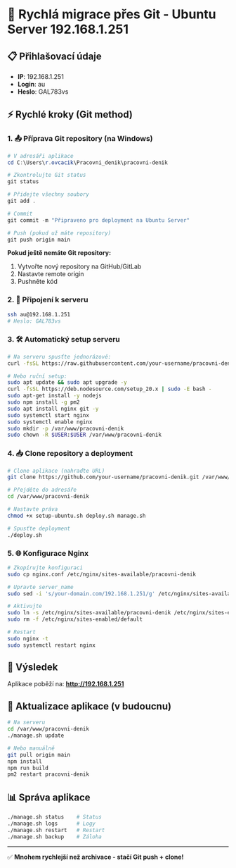# 🚀 Rychlá migrace přes Git - Ubuntu Server 192.168.1.251

## 📋 Přihlašovací údaje
- **IP**: 192.168.1.251
- **Login**: au
- **Heslo**: GAL783vs

## ⚡ Rychlé kroky (Git method)

### 1. 📤 Příprava Git repository (na Windows)

```powershell
# V adresáři aplikace
cd C:\Users\r.ovcacik\Pracovni_denik\pracovni-denik

# Zkontrolujte Git status
git status

# Přidejte všechny soubory
git add .

# Commit
git commit -m "Připraveno pro deployment na Ubuntu Server"

# Push (pokud už máte repository)
git push origin main
```

**Pokud ještě nemáte Git repository:**
1. Vytvořte nový repository na GitHub/GitLab
2. Nastavte remote origin
3. Pushněte kód

### 2. 🔧 Připojení k serveru

```bash
ssh au@192.168.1.251
# Heslo: GAL783vs
```

### 3. 🛠️ Automatický setup serveru

```bash
# Na serveru spusťte jednorázově:
curl -fsSL https://raw.githubusercontent.com/your-username/pracovni-denik/main/setup-ubuntu.sh | bash

# Nebo ruční setup:
sudo apt update && sudo apt upgrade -y
curl -fsSL https://deb.nodesource.com/setup_20.x | sudo -E bash -
sudo apt-get install -y nodejs
sudo npm install -g pm2
sudo apt install nginx git -y
sudo systemctl start nginx
sudo systemctl enable nginx
sudo mkdir -p /var/www/pracovni-denik
sudo chown -R $USER:$USER /var/www/pracovni-denik
```

### 4. 📥 Clone repository a deployment

```bash
# Clone aplikace (nahraďte URL)
git clone https://github.com/your-username/pracovni-denik.git /var/www/pracovni-denik

# Přejděte do adresáře
cd /var/www/pracovni-denik

# Nastavte práva
chmod +x setup-ubuntu.sh deploy.sh manage.sh

# Spusťte deployment
./deploy.sh
```

### 5. 🌐 Konfigurace Nginx

```bash
# Zkopírujte konfiguraci
sudo cp nginx.conf /etc/nginx/sites-available/pracovni-denik

# Upravte server_name
sudo sed -i 's/your-domain.com/192.168.1.251/g' /etc/nginx/sites-available/pracovni-denik

# Aktivujte
sudo ln -s /etc/nginx/sites-available/pracovni-denik /etc/nginx/sites-enabled/
sudo rm -f /etc/nginx/sites-enabled/default

# Restart
sudo nginx -t
sudo systemctl restart nginx
```

## 🎯 Výsledek

Aplikace poběží na: **http://192.168.1.251**

## 🔄 Aktualizace aplikace (v budoucnu)

```bash
# Na serveru
cd /var/www/pracovni-denik
./manage.sh update

# Nebo manuálně
git pull origin main
npm install
npm run build
pm2 restart pracovni-denik
```

## 📊 Správa aplikace

```bash
./manage.sh status    # Status
./manage.sh logs      # Logy
./manage.sh restart   # Restart
./manage.sh backup    # Záloha
```

---

✅ **Mnohem rychlejší než archivace - stačí Git push + clone!**
